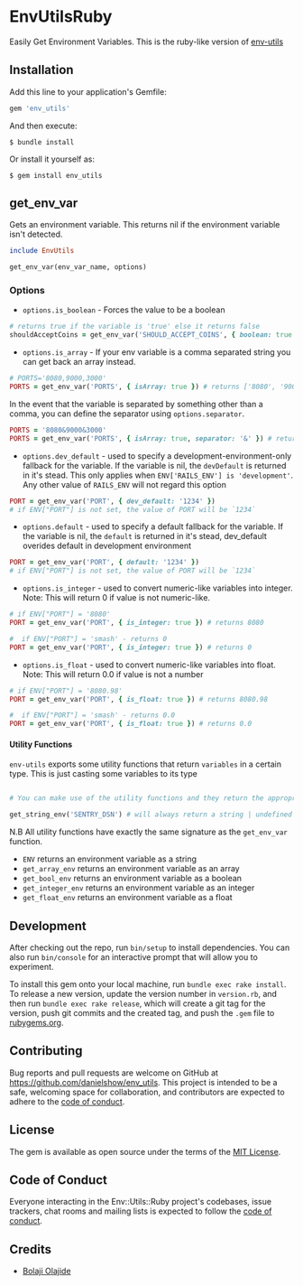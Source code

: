 # EnvUtilsRuby

Easily Get Environment Variables. This is the ruby-like version of [env-utils](https://github.com/BolajiOlajide/env-utils)

## Installation

Add this line to your application's Gemfile:

```ruby
gem 'env_utils'
```

And then execute:

    $ bundle install

Or install it yourself as:

    $ gem install env_utils

## get_env_var

Gets an environment variable. This returns nil if the environment variable isn't detected.

```ruby
include EnvUtils

get_env_var(env_var_name, options)
```

### Options

- `options.is_boolean` - Forces the value to be a boolean

```ruby
# returns true if the variable is 'true' else it returns false
shouldAcceptCoins = get_env_var('SHOULD_ACCEPT_COINS', { boolean: true })
```

- `options.is_array` - If your env variable is a comma separated string you can get back an array instead.

```ruby
# PORTS='8080,9000,3000'
PORTS = get_env_var('PORTS', { isArray: true }) # returns ['8080', '9000', '3000'];
```

In the event that the variable is separated by something other than a comma, you can define the separator using `options.separator`.

```ruby
PORTS = '8080&9000&3000'
PORTS = get_env_var('PORTS', { isArray: true, separator: '&' }) # returns ['8080', '9000', '3000'];
```

- `options.dev_default` - used to specify a development-environment-only fallback for the variable. If the variable is nil, the `devDefault` is returned in it's stead.
  This only applies when `ENV['RAILS_ENV'] is 'development'`. Any other value of `RAILS_ENV` will not regard this option

```ruby
PORT = get_env_var('PORT', { dev_default: '1234' })
# if ENV["PORT"] is not set, the value of PORT will be `1234`
```

- `options.default` - used to specify a default fallback for the variable. If the variable is nil, the `default` is returned in it's stead, dev_default overides default in development environment

```ruby
PORT = get_env_var('PORT', { default: '1234' })
# if ENV["PORT"] is not set, the value of PORT will be `1234`
```

- `options.is_integer` - used to convert numeric-like variables into integer. Note: This will return 0 if value is not numeric-like.

```ruby
# if ENV["PORT"] = '8080'
PORT = get_env_var('PORT', { is_integer: true }) # returns 8080

#  if ENV["PORT"] = 'smash' - returns 0
PORT = get_env_var('PORT', { is_integer: true }) # returns 0
```

- `options.is_float` - used to convert numeric-like variables into float. Note: This will return 0.0 if value is not a number

```ruby
# if ENV["PORT"] = '8080.98'
PORT = get_env_var('PORT', { is_float: true }) # returns 8080.98

#  if ENV["PORT"] = 'smash' - returns 0.0
PORT = get_env_var('PORT', { is_float: true }) # returns 0.0
```

#### Utility Functions

`env-utils` exports some utility functions that return `variables` in a certain type. This is just casting some variables to its type

```ruby

# You can make use of the utility functions and they return the appropriate types

get_string_env('SENTRY_DSN') # will always return a string | undefined
```

N.B All utility functions have exactly the same signature as the `get_env_var` function.

- `ENV` returns an environment variable as a string
- `get_array_env` returns an environment variable as an array
- `get_bool_env` returns an environment variable as a boolean
- `get_integer_env` returns an environment variable as an integer
- `get_float_env` returns an environment variable as a float

## Development

After checking out the repo, run `bin/setup` to install dependencies. You can also run `bin/console` for an interactive prompt that will allow you to experiment.

To install this gem onto your local machine, run `bundle exec rake install`. To release a new version, update the version number in `version.rb`, and then run `bundle exec rake release`, which will create a git tag for the version, push git commits and the created tag, and push the `.gem` file to [rubygems.org](https://rubygems.org).

## Contributing

Bug reports and pull requests are welcome on GitHub at https://github.com/danielshow/env_utils. This project is intended to be a safe, welcoming space for collaboration, and contributors are expected to adhere to the [code of conduct](https://github.com/[USERNAME]/env_utils/blob/master/CODE_OF_CONDUCT.md).

## License

The gem is available as open source under the terms of the [MIT License](https://opensource.org/licenses/MIT).

## Code of Conduct

Everyone interacting in the Env::Utils::Ruby project's codebases, issue trackers, chat rooms and mailing lists is expected to follow the [code of conduct](https://github.com/danielshow/env_utils/blob/master/CODE_OF_CONDUCT.md).

## Credits

- [Bolaji Olajide](https://github.com/BolajiOlajide)
